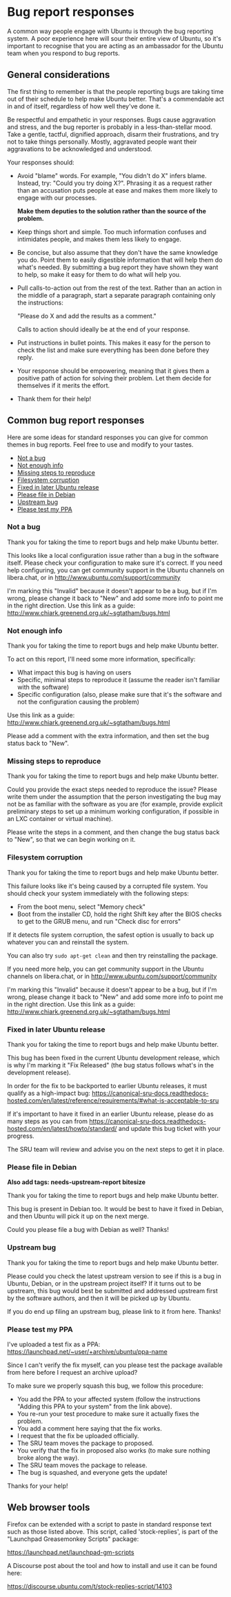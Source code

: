 # Bug report responses

A common way people engage with Ubuntu is through the bug reporting system. A
poor experience here will sour their entire view of Ubuntu, so it's important
to recognise that you are acting as an ambassador for the Ubuntu team when you
respond to bug reports.

## General considerations

The first thing to remember is that the people reporting bugs are taking time
out of their schedule to help make Ubuntu better. That's a commendable act in
and of itself, regardless of how well they've done it.

Be respectful and empathetic in your responses. Bugs cause aggravation and
stress, and the bug reporter is probably in a less-than-stellar mood. Take a
gentle, tactful, dignified approach, disarm their frustrations, and try not to
take things personally. Mostly, aggravated people want their aggravations to
be acknowledged and understood.

Your responses should:

* Avoid "blame" words. For example, "You didn't do X" infers blame. Instead,
  try: "Could you try doing X?". Phrasing it as a request rather than an
  accusation puts people at ease and makes them more likely to engage with our
  processes.
  
  **Make them deputies to the solution rather than the source of the problem.**
  
* Keep things short and simple. Too much information confuses and intimidates
  people, and makes them less likely to engage.
  
* Be concise, but also assume that they don't have the same knowledge you do.
  Point them to easily digestible information that will help them do what's
  needed. By submitting a bug report they have shown they want to help, so
  make it easy for them to do what will help you.
  
* Pull calls-to-action out from the rest of the text. Rather than an action in
  the middle of a paragraph, start a separate paragraph containing only the
  instructions: 
  
  "Please do X and add the results as a comment."
  
  Calls to action should ideally be at the end of your response.
  
* Put instructions in bullet points. This makes it easy for the person to check
  the list and make sure everything has been done before they reply.
  
* Your response should be empowering, meaning that it gives them a positive
  path of action for solving their problem. Let them decide for themselves if
  it merits the effort.

* Thank them for their help!

## Common bug report responses

Here are some ideas for standard responses you can give for common themes in
bug reports. Feel free to use and modify to your tastes.

* [Not a bug](#not-a-bug)
* [Not enough info](#not-enough-info)
* [Missing steps to reproduce](#missing-steps-to-reproduce)
* [Filesystem corruption](#filesystem-corruption)
* [Fixed in later Ubuntu release](#fixed-in-later-ubuntu-release)
* [Please file in Debian](#please-file-in-debian)
* [Upstream bug](#upstream-bug)
* [Please test my PPA](#please-test-my-ppa)

### Not a bug

Thank you for taking the time to report bugs and help make Ubuntu better.

This looks like a local configuration issue rather than a bug in the software itself. Please check your configuration to make sure it's correct. If you need help configuring, you can get community support in the Ubuntu channels on libera.chat, or in http://www.ubuntu.com/support/community

I'm marking this "Invalid" because it doesn't appear to be a bug, but if I'm wrong, please change it back to "New" and add some more info to point me in the right direction. Use this link as a guide: http://www.chiark.greenend.org.uk/~sgtatham/bugs.html

### Not enough info

Thank you for taking the time to report bugs and help make Ubuntu better.

To act on this report, I'll need some more information, specifically:
* What impact this bug is having on users
* Specific, minimal steps to reproduce it (assume the reader isn't familiar with the software)
* Specific configuration (also, please make sure that it's the software and not the configuration causing the problem)

Use this link as a guide: http://www.chiark.greenend.org.uk/~sgtatham/bugs.html

Please add a comment with the extra information, and then set the bug status back to "New".

### Missing steps to reproduce

Thank you for taking the time to report bugs and help make Ubuntu better.

Could you provide the exact steps needed to reproduce the issue? Please write them under the assumption that the person investigating the bug may not be as familiar with the software as you are (for example, provide explicit preliminary steps to set up a minimum working configuration, if possible in an LXC container or virtual machine).

Please write the steps in a comment, and then change the bug status back to "New", so that we can begin working on it.

### Filesystem corruption

Thank you for taking the time to report bugs and help make Ubuntu better.

This failure looks like it's being caused by a corrupted file system. You should check your system immediately with the following steps:
* From the boot menu, select "Memory check"
* Boot from the installer CD, hold the right Shift key after the BIOS checks to get to the GRUB menu, and run "Check disc for errors"

If it detects file system corruption, the safest option is usually to back up whatever you can and reinstall the system.

You can also try `sudo apt-get clean` and then try reinstalling the package.

If you need more help, you can get community support in the Ubuntu channels on libera.chat, or in http://www.ubuntu.com/support/community

I'm marking this "Invalid" because it doesn't appear to be a bug, but if I'm wrong, please change it back to "New" and add some more info to point me in the right direction. Use this link as a guide: http://www.chiark.greenend.org.uk/~sgtatham/bugs.html


### Fixed in later Ubuntu release

Thank you for taking the time to report bugs and help make Ubuntu better.

This bug has been fixed in the current Ubuntu development release, which is why I'm marking it "Fix Released" (the bug status follows what's in the development release).

In order for the fix to be backported to earlier Ubuntu releases, it must qualify as a high-impact bug: https://canonical-sru-docs.readthedocs-hosted.com/en/latest/reference/requirements/#what-is-acceptable-to-sru

If it's important to have it fixed in an earlier Ubuntu release, please do as many steps as you can from https://canonical-sru-docs.readthedocs-hosted.com/en/latest/howto/standard/ and update this bug ticket with your progress.

The SRU team will review and advise you on the next steps to get it in place.

### Please file in Debian

**Also add tags: needs-upstream-report bitesize**

Thank you for taking the time to report bugs and help make Ubuntu better.

This bug is present in Debian too. It would be best to have it fixed in Debian, and then Ubuntu will pick it up on the next merge.

Could you please file a bug with Debian as well? Thanks!

### Upstream bug

Thank you for taking the time to report bugs and help make Ubuntu better.

Please could you check the latest upstream version to see if this is a bug in Ubuntu, Debian, or in the upstream project itself? If it turns out to be upstream, this bug would best be submitted and addressed upstream first by the software authors, and then it will be picked up by Ubuntu.

If you do end up filing an upstream bug, please link to it from here. Thanks!

### Please test my PPA

I've uploaded a test fix as a PPA: https://launchpad.net/~user/+archive/ubuntu/ppa-name

Since I can't verify the fix myself, can you please test the package available from here before I request an archive upload?

To make sure we properly squash this bug, we follow this procedure:

* You add the PPA to your affected system (follow the instructions "Adding this PPA to your system" from the link above).
* You re-run your test procedure to make sure it actually fixes the problem.
* You add a comment here saying that the fix works.
* I request that the fix be uploaded officially.
* The SRU team moves the package to proposed.
* You verify that the fix in proposed also works (to make sure nothing broke along the way).
* The SRU team moves the package to release.
* The bug is squashed, and everyone gets the update!

Thanks for your help!

## Web browser tools

Firefox can be extended with a script to paste in standard response text such
as those listed above. This script, called 'stock-replies', is part of the
"Launchpad Greasemonkey Scripts" package:

  https://launchpad.net/launchpad-gm-scripts

A Discourse post about the tool and how to install and use it can be found here:

  https://discourse.ubuntu.com/t/stock-replies-script/14103
